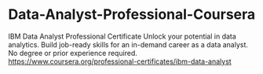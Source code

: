 # Data-Analyst-Professional-Coursera


IBM Data Analyst Professional Certificate
Unlock your potential in data analytics. Build job-ready skills for an in-demand career as a data analyst. No degree or prior experience required.
https://www.coursera.org/professional-certificates/ibm-data-analyst

